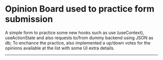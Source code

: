 # Opinion Board used to practice form submission

A simple form to practice some new hooks such as use (useContext), useActionState and also requests to/from dummy backend using JSON as db;
To enchance the practice, also implemented a up/down votes for the opinions available at the list with some UI extra details.

---
